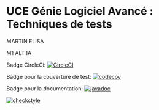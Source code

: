 # UCE Génie Logiciel Avancé : Techniques de tests

MARTIN ELISA

M1 ALT IA

Badge CircleCi: [![CircleCI](https://dl.circleci.com/status-badge/img/gh/ELISA-MARTIN/ceri-m1-techniques-de-test/tree/master.svg?style=svg)](https://dl.circleci.com/status-badge/redirect/gh/ELISA-MARTIN/ceri-m1-techniques-de-test/tree/master)

Badge pour la couverture de test: [![codecov](https://codecov.io/gh/ELISA-MARTIN/ceri-m1-techniques-de-test/branch/master/graph/badge.svg?token=LN615B0YQR)](https://codecov.io/gh/ELISA-MARTIN/ceri-m1-techniques-de-test)

Badge pour la documentation: [![javadoc](https://javadoc.io/badge2/org.springframework/spring-core/javadoc.svg)](https://javadoc.io/doc/org.springframework/spring-core) 

[![checkstyle](https://checkstyle.io/gh/ELISA-MARTIN\ceri-m1-techniques-de-test\target\site\badges\checkstyle-result.svg)](lien_vers_une_page_ou_informations_supplementaires)


